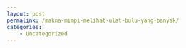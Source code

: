```yaml
---
layout: post
permalink: /makna-mimpi-melihat-ulat-bulu-yang-banyak/
categories:
    - Uncategorized
---
```


